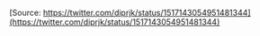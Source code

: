 [Source: https://twitter.com/diprjk/status/1517143054951481344](https://twitter.com/diprjk/status/1517143054951481344)